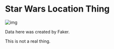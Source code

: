 Star Wars Location Thing
==========

![img](https://github.com/tiy-hou-q1-2016-rails/rails-intro-examples/tree/master/starwars)

Data here was created by Faker.

This is not a real thing.
